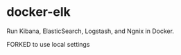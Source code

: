 docker-elk
=============

Run Kibana, ElasticSearch, Logstash, and Ngnix in Docker.

FORKED to use local settings
